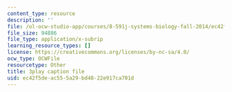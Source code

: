 ```yaml
---
content_type: resource
description: ''
file: /ol-ocw-studio-app/courses/8-591j-systems-biology-fall-2014/ec42f5deac555a29bd4822e917ca701d_9yGxpWVWYDY.vtt
file_size: 94886
file_type: application/x-subrip
learning_resource_types: []
license: https://creativecommons.org/licenses/by-nc-sa/4.0/
ocw_type: OCWFile
resourcetype: Other
title: 3play caption file
uid: ec42f5de-ac55-5a29-bd48-22e917ca701d
---
```

